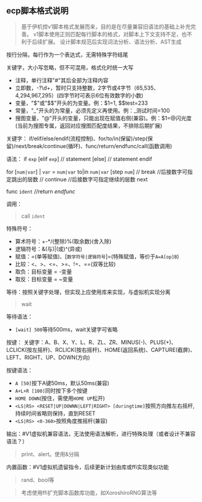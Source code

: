 ## ecp脚本格式说明

>基于伊机控v1脚本格式发展而来，目的是在尽量兼容旧语法的基础上补充完善。
>v1脚本使用正则匹配每行脚本的格式，对脚本上下文支持不足，也不利于后续扩展。
>设计脚本规范后实现词法分析、语法分析、AST生成


按行分隔，每行作为一个表达式，无需特殊字符结尾

关键字，大小写忽略，但不可混用，格式化时统一大写

- 注释，单行注释"#"其后全部为注释内容
- 立即数，-?\d+，暂时只支持整数，2字节或4字节（65,535、4,294,967,295）(四字节时可表示6位有效数字的小数)
- 变量，"$"或"$$"开头的为变量。例：$1=1, $$test=233 
- 常量，"_"开头的为常量，必须先定义再使用。例：_测试时间=100
- 搜图变量，"@"开头的变量，只能出现在赋值右侧(兼容)。例：$1=@闪光度(当前为搜图专属，返回对应搜图匹配度结果，不排除后期扩展)

关键字：
if/elif/else/endif(流程控制)、for/to/in(保留)/step(保留)/next/break/continue(循环)、func/return/endfunc/call(函数调用)

语法：
if `exp`
[elif `exp`]
// statement
[else]
// statement
endif

for [`num|var`] | `var` = `num|var` to|in `num|var` [step `num`]
// break //后接数字可指定跳出的层数
// continue //后接数字可指定继续的层数
next

func `ident`
//return <var>
endfunc

调用：
>call `ident`

特殊符号：
- 算术符号：+-*/(整除)%(取余数)\(舍入除)
- 逻辑符号：&(与)|(或)^(异或)
- 赋值：=(单等赋值)、[`数学符号|逻辑符号`]=(特殊赋值，等价于`A=A[op]B`)
- 比较：<、>、<=、>=、!=、==(双等比较)
- 取负：目标变量 = -变量
- 取反：目标变量 = ~变量

等待：按照关键字处理，但实现上应使用库来实现，与虚拟机实现分离
>wait

等待语法：
- `[wait] 500`等待500ms，wait关键字可省略

按键：
关键字：A、B、X、Y、L、R、ZL、ZR、MINUS(-)、PLUS(+)、LCLICK(按左摇杆)、RCLICK(按右摇杆)、HOME(返回系统)、CAPTURE(截屏)、LEFT、RIGHT、UP、DOWN(方向)

按键语法：
- `A [50]`按下A键50ms，默认50ms(兼容)
- `A+L+R [100]`同时按下多个按键
- `HOME DOWN`(按住，需使用`HOME UP`松开)
- `<LS|RS> <RESET|UP|DOWNN|LEFT|RIGHT> [duringtime]`按照方向推左右摇杆,持续时间省略则保持，直到RESET
- `<LS|RS> <0-360>`按照角度推摇杆(兼容)

输出：#V1虚拟机兼容语法，无法使用语法解析，进行特殊处理（或者设计不兼容语法？）
>print、alert。使用&分隔

内置函数：#V1虚拟机遗留指令，后续更新计划由库或ffi实现类似功能
>rand、bool等

>考虑使用ffi扩充脚本函数库功能，如XoroshiroRNG算法等
